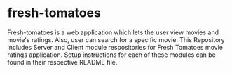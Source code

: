 # fresh-tomatoes
Fresh-tomatoes is a web application which lets the user view movies and movie's ratings. Also, user can search for a specific movie.
This Repository includes Server and Client module respositories for Fresh Tomatoes movie ratings application. Setup instructions for each of these modules can be found in their respective README file.
